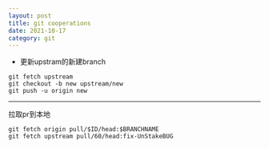 ```yaml
---
layout: post
title: git cooperations
date: 2021-10-17
category: git
---
```


* 更新upstram的新建branch
```shell
git fetch upstream
git checkout -b new upstream/new
git push -u origin new
```

---

拉取pr到本地

```
git fetch origin pull/$ID/head:$BRANCHNAME
git fetch upstream pull/60/head:fix-UnStakeBUG
```


